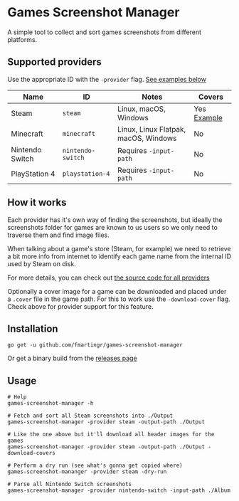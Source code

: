 # Games Screenshot Manager

A simple tool to collect and sort games screenshots from different platforms.

## Supported providers

Use the appropriate ID with the `-provider` flag. [See examples below](#Usage)

| Name | ID | Notes | Covers |
| --- | --- | --- | --- |
| Steam | `steam` | Linux, macOS, Windows | Yes [Example](https://steamcdn-a.akamaihd.net/steam/apps/377840/header.jpg) |
| Minecraft | `minecraft` | Linux, Linux Flatpak, macOS, Windows | No |
| Nintendo Switch | `nintendo-switch` | Requires `-input-path` | No |
| PlayStation 4 | `playstation-4` | Requires `-input-path` | No |

## How it works

Each provider has it's own way of finding the screenshots, but ideally the screenshots folder for games are known to us users so we only need to traverse them and find image files.

When talking about a game's store (Steam, for example) we need to retrieve a bit more info from internet to identify each game name from the internal ID used by Steam on disk.

For more details, you can check out [the source code for all providers](https://github.com/fmartingr/games-screenshot-manager/tree/master/pkg/providers)

Optionally a cover image for a game can be downloaded and placed under a `.cover` file in the game path. For this to work use the `-download-cover` flag. Check above for provider support for this feature.

## Installation

```
go get -u github.com/fmartingr/games-screenshot-manager
```

Or get a binary build from the [releases page](https://github.com/fmartingr/games-screenshot-manager/releases)

## Usage

```
# Help
games-screenshot-manager -h

# Fetch and sort all Steam screenshots into ./Output
games-screenshot-manager -provider steam -output-path ./Output

# Like the one above but it'll download all header images for the games
games-screenshot-manager -provider steam -output-path ./Output -download-covers

# Perform a dry run (see what's gonna get copied where)
games-screenshot-mananger -provider steam -dry-run

# Parse all Nintendo Switch screenshots
games-screenshot-manager -provider nintendo-switch -input-path ./Album
```
